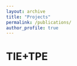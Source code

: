 ```yaml
---
layout: archive
title: "Projects"
permalink: /publications/
author_profile: true
---
```


# TIE+TPE
